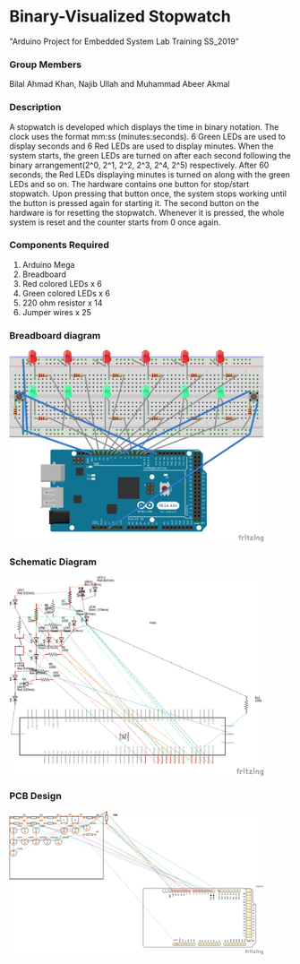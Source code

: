 # Binary-Visualized Stopwatch
"Arduino Project for Embedded System Lab Training SS_2019"

### Group Members
Bilal Ahmad Khan, Najib Ullah and Muhammad Abeer Akmal

### Description
A stopwatch is developed which displays the time in binary notation. The clock uses the format mm:ss (minutes:seconds). 6 Green LEDs are used to display seconds and 6 Red LEDs are used to display minutes. When the system starts, the green LEDs are turned on after each second following the binary arrangement(2^0, 2^1, 2^2, 2^3, 2^4, 2^5) respectively. After 60 seconds, the Red LEDs displaying minutes is turned on along with the green LEDs and so on. The hardware contains one button for stop/start stopwatch. Upon pressing that button once, the system stops working until the button is pressed again for starting it. The second button on the hardware is for resetting the stopwatch. Whenever it is pressed, the whole system is reset and the counter starts from 0 once again.

### Components Required
1. Arduino Mega
2. Breadboard
3. Red colored LEDs x 6
4. Green colored LEDs x 6
5. 220 ohm resistor x 14
6. Jumper wires x 25

### Breadboard diagram
<img width="90%" src="images\Stopwatch_breadboard.png">

### Schematic Diagram
<img width="90%" src="images\Stopwatch_schematic.png">

### PCB Design
<img width="90%" src="images\Stopwatch_pcb.png">


